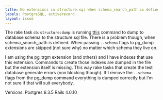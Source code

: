 ```yaml
---
title: No extensions in structure.sql when schema_search_path is defined
labels: PostgreSQL, activerecord
layout: issue
---
```


The rake task `db:structure:dump` is running [this](https://github.com/rails/rails/blob/9c6c5aa9297883cea779839299b08a2ee4548856/activerecord/lib/active_record/tasks/postgresql_database_tasks.rb#L54) command to dump to database schema to the structure.sql file. There is a problem though, when schema_search_path is defined. When passing `--schema` flags to pg_dump extensions are skipped (not sure why) no matter which schema they live on. 

I am using the pg_trgm extension (and others) and I have indexes that use this extension. Commands to create those indexes are dumped in the file but the extension itself is missing. This way rake tasks that create the test database generate errors (non blocking though). If I remove the `--schema` flags from the pg_dump command everything is dumped correctly but I'm not sure if that will suit everybody. 

Versions:
Postgres 9.3.5
Rails 4.0.10

